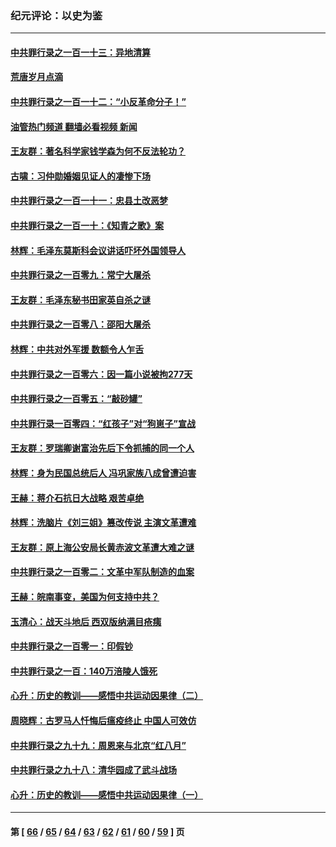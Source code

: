 ### 纪元评论：以史为鉴
---
#### [中共罪行录之一百一十三：异地清算](../../pages/nsc1028/n13930716.md?02180330) 
#### [荒唐岁月点滴](../../pages/nsc1028/n13931451.md?02180330) 
#### [中共罪行录之一百一十二：“小反革命分子！”](../../pages/nsc1028/n13926295.md?02180330) 
#### [油管热门频道 翻墙必看视频 新闻](ok?02180330)
#### [王友群：著名科学家钱学森为何不反法轮功？](../../pages/nsc1028/n13923607.md?02180330) 
#### [古啸：习仲勋婚姻见证人的凄惨下场](../../pages/nsc1028/n13923826.md?02180330) 
#### [中共罪行录之一百一十一：忠县土改恶梦](../../pages/nsc1028/n13923119.md?02180330) 
#### [中共罪行录之一百一十：《知青之歌》案](../../pages/nsc1028/n13920732.md?02180330) 
#### [林辉：毛泽东莫斯科会议讲话吓坏外国领导人](../../pages/nsc1028/n13917931.md?02180330) 
#### [中共罪行录之一百零九：常宁大屠杀](../../pages/nsc1028/n13917366.md?02180330) 
#### [王友群：毛泽东秘书田家英自杀之谜](../../pages/nsc1028/n13916918.md?02180330) 
#### [中共罪行录之一百零八：邵阳大屠杀](../../pages/nsc1028/n13916622.md?02180330) 
#### [林辉：中共对外军援 数额令人乍舌](../../pages/nsc1028/n13914615.md?02180330) 
#### [中共罪行录之一百零六：因一篇小说被拘277天](../../pages/nsc1028/n13913548.md?02180330) 
#### [中共罪行录之一百零五：“敲砂罐”](../../pages/nsc1028/n13912910.md?02180330) 
#### [中共罪行录一百零四：“红孩子”对“狗崽子”宣战](../../pages/nsc1028/n13908811.md?02180330) 
#### [王友群：罗瑞卿谢富治先后下令抓捕的同一个人](../../pages/nsc1028/n13907857.md?02180330) 
#### [林辉：身为民国总统后人 冯巩家族八成曾遭迫害](../../pages/nsc1028/n13907756.md?02180330) 
#### [王赫：蒋介石抗日大战略 艰苦卓绝](../../pages/nsc1028/n13904249.md?02180330) 
#### [林辉：洗脑片《刘三姐》篡改传说 主演文革遭难](../../pages/nsc1028/n13899238.md?02180330) 
#### [王友群：原上海公安局长黄赤波文革遭大难之谜](../../pages/nsc1028/n13898139.md?02180330) 
#### [中共罪行录之一百零二：文革中军队制造的血案](../../pages/nsc1028/n13897782.md?02180330) 
#### [王赫：皖南事变，美国为何支持中共？](../../pages/nsc1028/n13897035.md?02180330) 
#### [玉清心：战天斗地后 西双版纳满目疮痍](../../pages/nsc1028/n13895566.md?02180330) 
#### [中共罪行录之一百零一：印假钞](../../pages/nsc1028/n13896066.md?02180330) 
#### [中共罪行录之一百：140万涪陵人饿死](../../pages/nsc1028/n13892716.md?02180330) 
#### [心升：历史的教训——感悟中共运动因果律（二）](../../pages/nsc1028/n13892402.md?02180330) 
#### [周晓辉：古罗马人忏悔后瘟疫终止 中国人可效仿](../../pages/nsc1028/n13891767.md?02180330) 
#### [中共罪行录之九十九：周恩来与北京“红八月”](../../pages/nsc1028/n13892095.md?02180330) 
#### [中共罪行录之九十八：清华园成了武斗战场](../../pages/nsc1028/n13891003.md?02180330) 
#### [心升：历史的教训——感悟中共运动因果律（一）](../../pages/nsc1028/n13890731.md?02180330) 

---
#### 第 [ [66](./66.md?02180330) / [65](./65.md?02180330) / [64](./64.md?02180330) / [63](./63.md?02180330) / [62](./62.md?02180330) / [61](./61.md?02180330) / [60](./60.md?02180330) / [59](./59.md?02180330) ] 页
